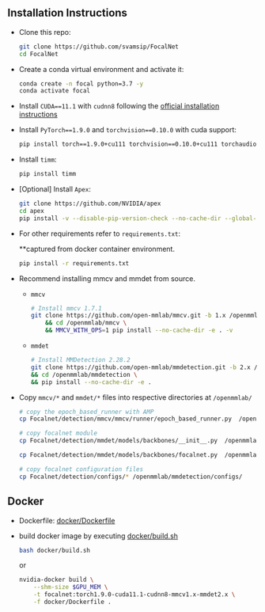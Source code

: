 
## Installation Instructions

- Clone this repo:

    ```bash
    git clone https://github.com/svamsip/FocalNet
    cd FocalNet
    ```

- Create a conda virtual environment and activate it:

    ```bash
    conda create -n focal python=3.7 -y
    conda activate focal
    ```

- Install `CUDA==11.1` with `cudnn8` following
  the [official installation instructions](https://docs.nvidia.com/cuda/cuda-installation-guide-linux/index.html)
- Install `PyTorch==1.9.0` and `torchvision==0.10.0` with cuda support:

    ```bash
    pip install torch==1.9.0+cu111 torchvision==0.10.0+cu111 torchaudio==0.9.0 -f https://download.pytorch.org/whl/torch_stable.html
    ```

- Install `timm`:

    ```bash
    pip install timm
    ```

- [Optional] Install `Apex`:

    ```bash
    git clone https://github.com/NVIDIA/apex
    cd apex
    pip install -v --disable-pip-version-check --no-cache-dir --global-option="--cpp_ext" --global-option="--cuda_ext" ./
    ```

- For other requirements refer to `requirements.txt`:

    **captured from docker container environment.

    ```bash
    pip install -r requirements.txt
    ```

- Recommend installing mmcv and mmdet from source.

  - `mmcv`

    ```bash
    # Install mmcv 1.7.1
    git clone https://github.com/open-mmlab/mmcv.git -b 1.x /openmmlab/mmcv \  
        && cd /openmmlab/mmcv \
        && MMCV_WITH_OPS=1 pip install --no-cache-dir -e . -v
    ```

  - `mmdet`

    ```bash
    # Install MMDetection 2.28.2
    git clone https://github.com/open-mmlab/mmdetection.git -b 2.x /openmmlab/mmdetection \
    && cd /openmmlab/mmdetection \
    && pip install --no-cache-dir -e .
    ```

- Copy `mmcv/*` and `mmdet/*` files into respective directories at `/openmmlab/`

    ```bash
    # copy the epoch_based_runner with AMP 
    cp Focalnet/detection/mmcv/mmcv/runner/epoch_based_runner.py  /openmmlab/mmcv/mmcv/runner/epoch_based_runner.py

    # copy focalnet module
    cp Focalnet/detection/mmdet/models/backbones/__init__.py  /openmmlab/mmdetection/mmdet/models/backbones/__init__.py

    cp Focalnet/detection/mmdet/models/backbones/focalnet.py  /openmmlab/mmdetection/mmdet/models/backbones/focalnet.py

    # copy focalnet configuration files
    cp Focalnet/detection/configs/* /openmmlab/mmdetection/configs/
    ```

## Docker

- Dockerfile: [docker/Dockerfile](docker/Dockerfile)
- build docker image by executing [docker/build.sh](docker/build.sh)

    ```bash
    bash docker/build.sh
    ```

    or

    ```bash
    nvidia-docker build \
        --shm-size $GPU_MEM \
        -t focalnet:torch1.9.0-cuda11.1-cudnn8-mmcv1.x-mmdet2.x \
        -f docker/Dockerfile .

    ```

